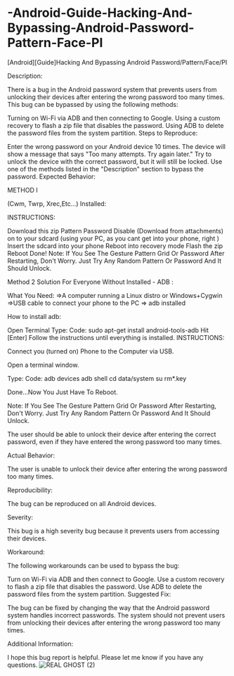 # -Android-Guide-Hacking-And-Bypassing-Android-Password-Pattern-Face-PI
[Android][Guide]Hacking And Bypassing Android Password/Pattern/Face/PI 

Description:

There is a bug in the Android password system that prevents users from unlocking their devices after entering the wrong password too many times. This bug can be bypassed by using the following methods:

Turning on Wi-Fi via ADB and then connecting to Google. Using a custom recovery to flash a zip file that disables the password. Using ADB to delete the password files from the system partition. Steps to Reproduce:

Enter the wrong password on your Android device 10 times. The device will show a message that says "Too many attempts. Try again later." Try to unlock the device with the correct password, but it will still be locked. Use one of the methods listed in the "Description" section to bypass the password. Expected Behavior:

METHOD I

(Cwm, Twrp, Xrec,Etc...) Installed:

INSTRUCTIONS:

Download this zip Pattern Password Disable (Download from attachments) on to your sdcard (using your PC, as you cant get into your phone, right )
Insert the sdcard into your phone
Reboot into recovery mode
Flash the zip
Reboot
Done!
Note: If You See The Gesture Pattern Grid Or Password After Restarting, Don't Worry. Just Try Any Random Pattern Or Password And It Should Unlock.

Method 2 Solution For Everyone Without Installed - ADB :

What You Need: =>A computer running a Linux distro or Windows+Cygwin =>USB cable to connect your phone to the PC => adb installed

How to install adb:

Open Terminal
Type: Code: sudo apt-get install android-tools-adb Hit [Enter]
Follow the instructions until everything is installed.
INSTRUCTIONS:

Connect you (turned on) Phone to the Computer via USB.

Open a terminal window.

Type: Code: adb devices adb shell cd data/system su rm*.key

Done...Now You Just Have To Reboot.

Note: If You See The Gesture Pattern Grid Or Password After Restarting, Don't Worry. Just Try Any Random Pattern Or Password And It Should Unlock.

The user should be able to unlock their device after entering the correct password, even if they have entered the wrong password too many times.

Actual Behavior:

The user is unable to unlock their device after entering the wrong password too many times.

Reproducibility:

The bug can be reproduced on all Android devices.

Severity:

This bug is a high severity bug because it prevents users from accessing their devices.

Workaround:

The following workarounds can be used to bypass the bug:

Turn on Wi-Fi via ADB and then connect to Google. Use a custom recovery to flash a zip file that disables the password. Use ADB to delete the password files from the system partition. Suggested Fix:

The bug can be fixed by changing the way that the Android password system handles incorrect passwords. The system should not prevent users from unlocking their devices after entering the wrong password too many times.

Additional Information:

I hope this bug report is helpful. Please let me know if you have any questions.
![REAL GHOST (2)](https://github.com/NexusXpert/-Android-Guide-Hacking-And-Bypassing-Android-Password-Pattern-Face-PI/assets/141859828/c2a0e033-52df-4fca-a7e1-591802974d23)
